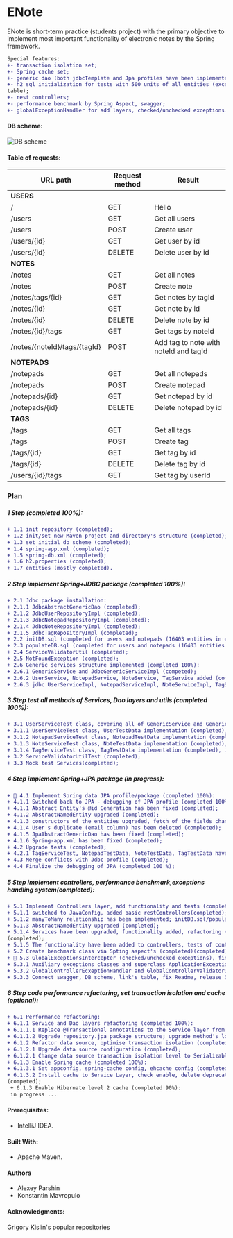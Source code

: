 ENote
=====
ENote is short-term practice (students project) with the primary objective to implement most 
important functionality of electronic notes by the Spring framework.
```diff
Special features:
+- transaction isolation set;
+- Spring cache set;
+- generic dao (both jdbcTemplate and Jpa profiles have been implemented), generic service layer;
+- h2 sql initialization for tests with 500 units of all entities (except auxiliary many-many 
table);
+- rest controllers;
+- performance benchmark by Spring Aspect, swagger;
+- globalExceptionHandler for add layers, checked/unchecked exceptions.
```

#### DB scheme:
![DB scheme](http://s1.radikale.ru/uploads/2017/12/22/992fda9cf4f8cc01c49eec3b861f9add-full.png)

#### Table of requests:
|URL path|Request method|Result|
|--------|--------------|------|
|**USERS**|
|/|GET|Hello|
|/users|GET|Get all users|
|/users|POST|Create user|
|/users/{id}|GET|Get user by id|
|/users/{id}|DELETE|Delete user by id|
|**NOTES**|
|/notes|GET|Get all notes|
|/notes|POST|Create note|
|/notes/tags/{id}|GET|Get notes by tagId|
|/notes/{id}|GET|Get note by id|
|/notes/{id}|DELETE|Delete note by id|
|/notes/{id}/tags|GET|Get tags by noteId|
|/notes/{noteId}/tags/{tagId}|POST|Add tag to note with noteId and tagId|
|**NOTEPADS**|
|/notepads|GET|Get all notepads|
|/notepads|POST|Create notepad|
|/notepads/{id}|GET|Get notepad by id|
|/notepads/{id}|DELETE|Delete notepad by id|
|**TAGS**|
|/tags|GET|Get all tags|
|/tags|POST|Create tag|
|/tags/{id}|GET|Get tag by id|
|/tags/{id}|DELETE|Delete tag by id|
|/users/{id}/tags|GET|Get tag by userId|

### Plan

##### 1 Step (completed 100%):
```diff
+ 1.1 init repository (completed);
+ 1.2 init/set new Maven project and directory's structure (completed);
+ 1.3 set initial db scheme (completed);
+ 1.4 spring-app.xml (completed);
+ 1.5 spring-db.xml (completed);
+ 1.6 h2.properties (completed);
+ 1.7 entities (mostly completed).
```
##### 2 Step implement Spring+JDBC package (completed 100%):
```diff
+ 2.1 Jdbc package installation:
+ 2.1.1 JdbcAbstractGenericDao (completed);
+ 2.1.2 JdbcUserRepositoryImpl (completed);
+ 2.1.3 JdbcNotepadRepositoryImpl (completed);
+ 2.1.4 JdbcNoteRepositoryImpl (completed);
+ 2.1.5 JdbcTagRepositoryImpl (completed);
+ 2.2 initDB.sql (completed for users and notepads (16403 entities in each));
+ 2.3 populateDB.sql (completed for users and notepads (16403 entities in each));
+ 2.4 ServiceValidatorUtil (completed);
+ 2.5 NotFoundException (completed);
+ 2.6 Generic services structure implemented (completed 100%):
+ 2.6.1 GenericService and JdbcGenericServiceImpl (competed);
+ 2.6.2 UserService, NotepadService, NoteService, TagService added (completed);
+ 2.6.3 jdbc UserServiceImpl, NotepadServiceImpl, NoteServiceImpl, TagServiceImpl (completed);
```
##### 3 Step test all methods of Services, Dao layers and utils (completed 100%): 
```diff
+ 3.1 UserServiceTest class, covering all of GenericService and GenericDao methods of the service and dao levels (completed 100%):
+ 3.1.1 UserServiceTest class, UserTestData implementation (completed), initDB.sql, populateDB.sql (completed);
+ 3.1.2 NotepadServiceTest class, NotepadTestData implementation (completed), initDB.sql, populateDB.sql (competed);
+ 3.1.3 NoteServiceTest class, NoteTestData implementation (completed), initDB.sql, populateDB.sql (competed);
+ 3.1.4 TagServiceTest class, TagTestData implementation (completed), initDB.sql, populateDB.sql (competed);
+ 3.2 ServiceValidatorUtilTest (completed);
+ 3.3 Mock test Services(completed);
```
##### 4 Step implement Spring+JPA package (in progress):
```diff
+ 🏹 4.1 Implement Spring data JPA profile/package (completed 100%):
+ 4.1.1 Switched back to JPA - debugging of JPA profile (completed 100%):
+ 4.1.1 Abstract Entity's @id Generation has been fixed (completed);
+ 4.1.2 AbstractNamedEntity upgraded (completed);
+ 4.1.3 constructors of the entities upgraded, fetch of the fields changed (completed);
+ 4.1.4 User's duplicate (email column) has been deleted (completed);
+ 4.1.5 JpaAbstractGenericDao has been fixed (completed);
+ 4.1.6 Spring-app.xml has been fixed (completed);
+ 4.2 Upgrade tests (completed);
+ 4.2.1 TagServiceTest, NotepadTestData, NoteTestData, TagTestData have been fixed (completed); 
+ 4.3 Merge conflicts with Jdbc profile (completed);
+ 4.4 Finalize the debugging of JPA (completed 100 %);
```
##### 5 Step implement controllers, performance benchmark,exceptions handling system(completed):
```diff
+ 5.1 Implement Controllers layer, add functionality and tests (completed 100%):
+ 5.1.1 switched to JavaConfig, added basic restControllers(completed);
+ 5.1.2 manyToMany relationship has been implemented; initDB.sql/populateDB.sql fixed (100%);
+ 5.1.3 AbstractNamedEntity upgraded (completed);
+ 5.1.4 Services have been upgraded, functionality added, refactoring (completed);
(completed);
+ 5.1.5 The functionality have been added to controllers, tests of controllers (completed);
+ 5.2 Create benchmark class via Spting aspect's (completed)(completed);
+ 🏹 5.3 GlobalExceptionsIntercepter (checked/unchecked exceptions), finalization (completed 100%):
+ 5.3.1 Auxiliary exceptions classes and superclass ApplicationException (completed);
+ 5.3.2 GlobalControllerEcxeptionHandler and GlobalControllerValidatorUtil (completed);
+ 5.3.3 Connect swagger, DB scheme, link's table, fix Readme, release 3.0 (finalized 100%);
```
##### 6 Step code performance refactoring, set transaction isolation and cache (optional):
```diff
+ 6.1 Performance refactoring:
+ 6.1.1 Service and Dao layers refactoring (completed 100%):
+ 6.1.1.1 Replace @Transactional annotations to the Service layer from Dao (completed); 
+ 6.1.1.2 Upgrade repository.jpa package structure; upgrade method's logic (completed); 
+ 6.1.2 Refactor data source, optimise transaction isolation (completed 100%):
+ 6.1.2.1 Upgrade data source configuration (completed);
+ 6.1.2.1 Change data source transaction isolation level to Serializable (completed);
+ 6.1.3 Enable Spring cache (completed 100%):
+ 6.1.3.1 Set appconfig, spring-cache config, ehcache config (completed);
+ 6.1.3.2 Install cache to Service Layer, check enable, delete deprecated service tests 
(competed);
 + 6.1.3 Enable Hibernate level 2 cache (completed 90%):
 in progress ...
```
#### Prerequisites:
- IntelliJ IDEA.

#### Built With:
- Apache Maven.

#### Authors
- Alexey Parshin
- Konstantin Mavropulo

#### Acknowledgments:
Grigory Kislin's popular repositories